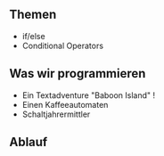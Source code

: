 ## Themen 

* if/else
* Conditional Operators

## Was wir programmieren
* Ein Textadventure "Baboon Island" !
* Einen Kaffeeautomaten
* Schaltjahrermittler


## Ablauf